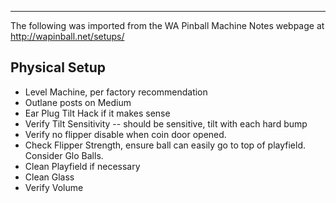 ***
The following was imported from the WA Pinball Machine Notes webpage at http://wapinball.net/setups/
## Physical Setup
-   Level Machine, per factory recommendation
-   Outlane posts on Medium
-   Ear Plug Tilt Hack if it makes sense
-   Verify Tilt Sensitivity -- should be sensitive, tilt with each hard bump
-   Verify no flipper disable when coin door opened.
-   Check Flipper Strength, ensure ball can easily go to top of playfield. Consider Glo Balls.
-   Clean Playfield if necessary
-   Clean Glass
-   Verify Volume
